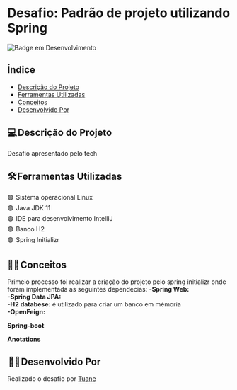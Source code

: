 <h1> Desafio: Padrão de projeto utilizando Spring</h1>

![Badge em Desenvolvimento](http://img.shields.io/static/v1?label=STATUS&message=EM%20DESENVOLVIMENTO&color=GREEN&style=for-the-badge)



<h2>Índice</h2>

* [Descrição do Projeto](#descrição-do-projeto)
* [Ferramentas Utilizadas](#ferramentas-utilizadas)
* [Conceitos](#conceitos)
* [Desenvolvido Por](#desenvolvido-por)


<h2>💻 Descrição do Projeto</h2>


<p>

Desafio apresentado pelo tech 

</p>



<h2>🛠️ Ferramentas Utilizadas</h2>

<p>

🟢  Sistema operacional Linux <br>
🟢  Java JDK 11<br>
🟢  IDE para desenvolvimento  IntelliJ<br>
🟢  Banco H2 <br>
🟢  Spring Initializr

</p>

<h2>👩‍🎓 Conceitos</h2>

<p>
Primeio processo foi realizar a criação do projeto pelo spring initializr onde foram implementada as seguintes dependecias:
<strong>-Spring Web:</strong>
<br> 
<strong>-Spring Data JPA:</strong> 
<br> 
<strong>-H2 databese:</strong>  é utilizado para criar um banco em mémoria
<br> 
<strong>-OpenFeign:</strong> 
<br> 

</p>


<p>

<strong>Spring-boot</strong> 


<strong>Anotations</strong>  

</p>


<h2> 👩‍💻 Desenvolvido Por</h2>


Realizado o desafio por [Tuane](https://www.linkedin.com/in/tuane-mendes/)
